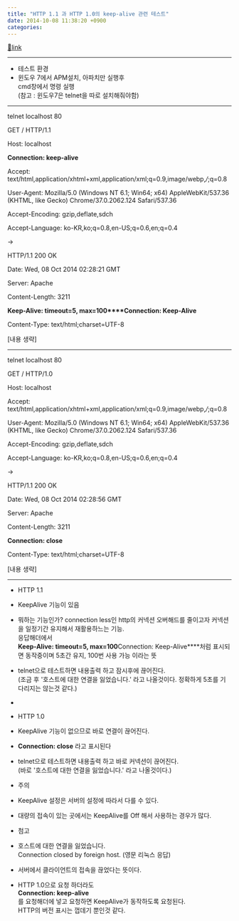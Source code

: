 ```yaml
---
title: "HTTP 1.1 과 HTTP 1.0의 keep-alive 관련 테스트"
date: 2014-10-08 11:38:20 +0900
categories: 
---
```

[🔗link](http://www.mins01.com/mh/tech/read/899)
***


  
- 테스트 환경
- 윈도우 7에서 APM설치, 아파치만 실행후  
cmd창에서 명령 실행  
(참고 : 윈도우7은 telnet을 따로 설치해줘야함)


- - - - - -



telnet localhost 80

GET / HTTP/1.1

Host: localhost

**Connection: keep-alive**

Accept: text/html,application/xhtml+xml,application/xml;q=0.9,image/webp,*/*;q=0.8

User-Agent: Mozilla/5.0 (Windows NT 6.1; Win64; x64) AppleWebKit/537.36 (KHTML, like Gecko) Chrome/37.0.2062.124 Safari/537.36

Accept-Encoding: gzip,deflate,sdch

Accept-Language: ko-KR,ko;q=0.8,en-US;q=0.6,en;q=0.4

  


-&gt;

HTTP/1.1 200 OK

Date: Wed, 08 Oct 2014 02:28:21 GMT

Server: Apache

Content-Length: 3211

**Keep-Alive: timeout=5, max=100****Connection: Keep-Alive**

Content-Type: text/html;charset=UTF-8

  


[내용 생략]

- - - - - -

telnet localhost 80

GET / HTTP/1.0

Host: localhost

Accept: text/html,application/xhtml+xml,application/xml;q=0.9,image/webp,*/*;q=0.8

User-Agent: Mozilla/5.0 (Windows NT 6.1; Win64; x64) AppleWebKit/537.36 (KHTML, like Gecko) Chrome/37.0.2062.124 Safari/537.36

Accept-Encoding: gzip,deflate,sdch

Accept-Language: ko-KR,ko;q=0.8,en-US;q=0.6,en;q=0.4

  


-&gt;

HTTP/1.1 200 OK

Date: Wed, 08 Oct 2014 02:28:56 GMT

Server: Apache

Content-Length: 3211

**Connection: close**

Content-Type: text/html;charset=UTF-8



  


[내용 생략]

- - - - - -

- HTTP 1.1
- KeepAlive 기능이 있음
- 뭐하는 기능인가? connection less인 http의 커넥션 오버해드를 줄이고자 커넥션을 일정기간 유지해서 재활용하느는 기능.  
응답해더에서   
****Keep-Alive: timeout=5, max=100****Connection: Keep-Alive****처럼 표시되면 동작중이며 5초간 유지, 100번 사용 가능 이라는 뜻
- telnet으로 테스트하면 내용출력 하고 잠시후에 끊어진다.  
(조금 후 '호스트에 대한 연결을 잃었습니다.' 라고 나올것이다. 정확하게 5초를 기다리지는 않는것 같다.)

-   


- HTTP 1.0
- KeepAlive 기능이 없으므로 바로 연결이 끊어진다.
- **Connection: close** 라고 표시된다

- telnet으로 테스트하면 내용출력 하고 바로 커넥션이 끊어진다.  
(바로 '호스트에 대한 연결을 잃었습니다.' 라고 나올것이다.)

- 주의
- KeepAlive 설정은 서버의 설정에 따라서 다를 수 있다.
- 대량의 접속이 있는 곳에서는 KeepAlive를 Off 해서 사용하는 경우가 많다.

- 첨고
- 호스트에 대한 연결을 잃었습니다.  
Connection closed by foreign host. (영문 리눅스 응답)
- 서버에서 클라이언트의 접속을 끊었다는 뜻이다.

- HTTP 1.0으로 요청 하더라도   
**Connection: keep-alive**  
를 요청해더에 넣고 요청하면 KeepAlive가 동작하도록 요청된다.  
HTTP의 버전 표시는 껍데기 뿐인것 같다.



